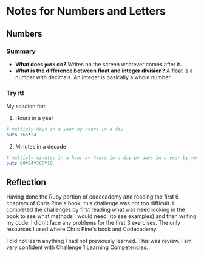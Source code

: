 # Notes for Numbers and Letters

## Numbers

### Summary
- **What does `puts` do?** Writes on the screen whatever comes after it.
- **What is the difference between float and integer division?** A float is a number with decimals. An integer is basically a whole number.

### Try it!

My solution for:

1.  Hours in a year

```ruby
# multiply days in a year by hours in a day
puts 365*24
```

2. Minutes in a decade

```ruby
# multiply minutes in a hour by hours in a day by days in a year by years in a decade
puts 60*24*365*10
```

## Reflection

Having done the Ruby portion of codecademy and reading the first 6 chapters of Chris Pine's book, this challenge was not too difficult.
I completed the challenges by first reading what was need looking in the book to see what methods I would need, (to see examples) and then writing my code.
I didn't face any problems for the first 3 exercises. The only resources I used where Chris Pine's book and Codecademy.

I did not learn anything I had not previously learned. This was review. I am very confident with Challenge 1 Learning Competencies.